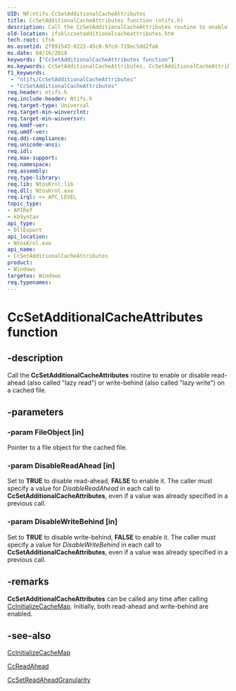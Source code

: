 ```yaml
---
UID: NF:ntifs.CcSetAdditionalCacheAttributes
title: CcSetAdditionalCacheAttributes function (ntifs.h)
description: Call the CcSetAdditionalCacheAttributes routine to enable or disable read-ahead (also called &#0034;lazy read&#0034;) or write-behind (also called &#0034;lazy write&#0034;) on a cached file.
old-location: ifsk\ccsetadditionalcacheattributes.htm
tech.root: ifsk
ms.assetid: 2f891543-0222-45c8-97cd-719ec5dd2fa8
ms.date: 04/16/2018
keywords: ["CcSetAdditionalCacheAttributes function"]
ms.keywords: CcSetAdditionalCacheAttributes, CcSetAdditionalCacheAttributes routine [Installable File System Drivers], ccref_a9722d17-3140-4bcd-abd9-46d31fa13174.xml, ifsk.ccsetadditionalcacheattributes, ntifs/CcSetAdditionalCacheAttributes
f1_keywords:
 - "ntifs/CcSetAdditionalCacheAttributes"
 - "CcSetAdditionalCacheAttributes"
req.header: ntifs.h
req.include-header: Ntifs.h
req.target-type: Universal
req.target-min-winverclnt: 
req.target-min-winversvr: 
req.kmdf-ver: 
req.umdf-ver: 
req.ddi-compliance: 
req.unicode-ansi: 
req.idl: 
req.max-support: 
req.namespace: 
req.assembly: 
req.type-library: 
req.lib: NtosKrnl.lib
req.dll: NtosKrnl.exe
req.irql: <= APC_LEVEL
topic_type:
- APIRef
- kbSyntax
api_type:
- DllExport
api_location:
- NtosKrnl.exe
api_name:
- CcSetAdditionalCacheAttributes
product:
- Windows
targetos: Windows
req.typenames: 
---
```


# CcSetAdditionalCacheAttributes function


## -description


Call the <b>CcSetAdditionalCacheAttributes</b> routine to enable or disable read-ahead (also called "lazy read") or write-behind (also called "lazy write") on a cached file.


## -parameters




### -param FileObject [in]

Pointer to a file object for the cached file.


### -param DisableReadAhead [in]

Set to <b>TRUE</b> to disable read-ahead, <b>FALSE</b> to enable it. The caller must specify a value for <i>DisableReadAhead</i> in each call to <b>CcSetAdditionalCacheAttributes</b>, even if a value was already specified in a previous call.


### -param DisableWriteBehind [in]

Set to <b>TRUE</b> to disable write-behind, <b>FALSE</b> to enable it. The caller must specify a value for <i>DisableWriteBehind</i> in each call to <b>CcSetAdditionalCacheAttributes</b>, even if a value was already specified in a previous call.


## -remarks



<b>CcSetAdditionalCacheAttributes</b> can be called any time after calling <a href="https://msdn.microsoft.com/library/windows/hardware/ff539135">CcInitializeCacheMap</a>. Initially, both read-ahead and write-behind are enabled.




## -see-also




<a href="https://msdn.microsoft.com/library/windows/hardware/ff539135">CcInitializeCacheMap</a>



<a href="https://docs.microsoft.com/previous-versions/ff539191(v=vs.85)">CcReadAhead</a>



<a href="https://msdn.microsoft.com/library/windows/hardware/ff539224">CcSetReadAheadGranularity</a>
 

 

